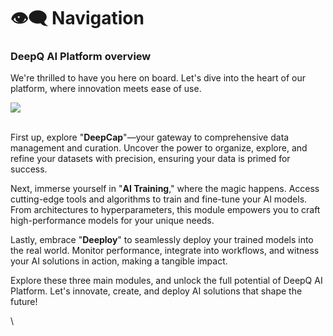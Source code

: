 # 👁🗨 Navigation

### DeepQ AI Platform overview <a href="#12-deepq-ai-platform-overview" id="12-deepq-ai-platform-overview"></a>

We're thrilled to have you here on board. Let's dive into the heart of our platform, where innovation meets ease of use.

![](../../.gitbook/assets/product\_navigation.png)

\
First up, explore "**DeepCap**"—your gateway to comprehensive data management and curation. Uncover the power to organize, explore, and refine your datasets with precision, ensuring your data is primed for success.

Next, immerse yourself in "**AI Training**," where the magic happens. Access cutting-edge tools and algorithms to train and fine-tune your AI models. From architectures to hyperparameters, this module empowers you to craft high-performance models for your unique needs.

Lastly, embrace "**Deeploy**" to seamlessly deploy your trained models into the real world. Monitor performance, integrate into workflows, and witness your AI solutions in action, making a tangible impact.

Explore these three main modules, and unlock the full potential of DeepQ AI Platform. Let's innovate, create, and deploy AI solutions that shape the future!

\
